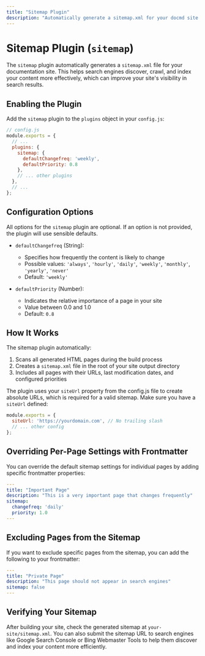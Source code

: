 ```yaml
---
title: "Sitemap Plugin"
description: "Automatically generate a sitemap.xml for your docmd site to improve search engine discoverability."
---
```


# Sitemap Plugin (`sitemap`)

The `sitemap` plugin automatically generates a `sitemap.xml` file for your documentation site. This helps search engines discover, crawl, and index your content more effectively, which can improve your site's visibility in search results.

## Enabling the Plugin

Add the `sitemap` plugin to the `plugins` object in your `config.js`:

```javascript
// config.js
module.exports = {
  // ...
  plugins: {
    sitemap: {
      defaultChangefreq: 'weekly',
      defaultPriority: 0.8
    },
    // ... other plugins
  },
  // ...
};
```

## Configuration Options

All options for the `sitemap` plugin are optional. If an option is not provided, the plugin will use sensible defaults.

* `defaultChangefreq` (String): 
  * Specifies how frequently the content is likely to change
  * Possible values: `'always'`, `'hourly'`, `'daily'`, `'weekly'`, `'monthly'`, `'yearly'`, `'never'`
  * Default: `'weekly'`
  
* `defaultPriority` (Number): 
  * Indicates the relative importance of a page in your site
  * Value between 0.0 and 1.0
  * Default: `0.8`

## How It Works

The sitemap plugin automatically:

1. Scans all generated HTML pages during the build process
2. Creates a `sitemap.xml` file in the root of your site output directory
3. Includes all pages with their URLs, last modification dates, and configured priorities

The plugin uses your `siteUrl` property from the config.js file to create absolute URLs, which is required for a valid sitemap. Make sure you have a `siteUrl` defined:

```javascript
module.exports = {
  siteUrl: 'https://yourdomain.com', // No trailing slash
  // ... other config
};
```

## Overriding Per-Page Settings with Frontmatter

You can override the default sitemap settings for individual pages by adding specific frontmatter properties:

```yaml
---
title: "Important Page"
description: "This is a very important page that changes frequently"
sitemap:
  changefreq: 'daily'
  priority: 1.0
---
```

## Excluding Pages from the Sitemap

If you want to exclude specific pages from the sitemap, you can add the following to your frontmatter:

```yaml
---
title: "Private Page"
description: "This page should not appear in search engines"
sitemap: false
---
```

## Verifying Your Sitemap

After building your site, check the generated sitemap at `your-site/sitemap.xml`. You can also submit the sitemap URL to search engines like Google Search Console or Bing Webmaster Tools to help them discover and index your content more efficiently. 